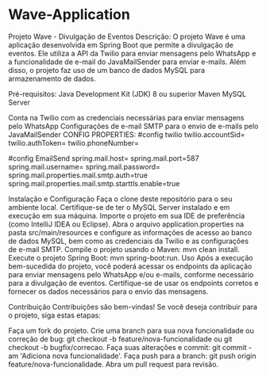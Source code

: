 # Wave-Application
Projeto Wave - Divulgação de Eventos
Descrição:
O projeto Wave é uma aplicação desenvolvida em Spring Boot que permite a divulgação de eventos. Ele utiliza a API da Twilio para enviar mensagens pelo WhatsApp e a funcionalidade de e-mail do JavaMailSender para enviar e-mails. Além disso, o projeto faz uso de um banco de dados MySQL para armazenamento de dados.

Pré-requisitos:
Java Development Kit (JDK) 8 ou superior
Maven
MySQL Server


Conta na Twilio com as credenciais necessárias para enviar mensagens pelo WhatsApp
Configurações de e-mail SMTP para o envio de e-mails pelo JavaMailSender
CONFIG PROPERTIES:
#config twilio
twilio.accountSid=<your Sid Twilio>
twilio.authToken=<your Token Twilio>
twilio.phoneNumber=<number Twilio>

#config EmailSend
spring.mail.host=<yout host>
spring.mail.port=587
spring.mail.username=<your userName>
spring.mail.password=<your userName>
spring.mail.properties.mail.smtp.auth=true
spring.mail.properties.mail.smtp.starttls.enable=true

Instalação e Configuração
Faça o clone deste repositório para o seu ambiente local.
Certifique-se de ter o MySQL Server instalado e em execução em sua máquina.
Importe o projeto em sua IDE de preferência (como IntelliJ IDEA ou Eclipse).
Abra o arquivo application.properties na pasta src/main/resources e configure as informações de acesso ao banco de dados MySQL, bem como as credenciais da Twilio e as configurações de e-mail SMTP.
Compile o projeto usando o Maven: mvn clean install.
Execute o projeto Spring Boot: mvn spring-boot:run.
Uso
Após a execução bem-sucedida do projeto, você poderá acessar os endpoints da aplicação para enviar mensagens pelo WhatsApp e/ou e-mails, conforme necessário para a divulgação de eventos. Certifique-se de usar os endpoints corretos e fornecer os dados necessários para o envio das mensagens.

Contribuição
Contribuições são bem-vindas! Se você deseja contribuir para o projeto, siga estas etapas:

Faça um fork do projeto.
Crie uma branch para sua nova funcionalidade ou correção de bug: git checkout -b feature/nova-funcionalidade ou git checkout -b bugfix/correcao.
Faça suas alterações e commit: git commit -am 'Adiciona nova funcionalidade'.
Faça push para a branch: git push origin feature/nova-funcionalidade.
Abra um pull request para revisão.
